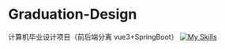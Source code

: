 # Graduation-Design
计算机毕业设计项目（前后端分离 vue3+SpringBoot）
[![My Skills](https://skillicons.dev/icons?i=vue,spring&theme=light)](https://skillicons.dev)

